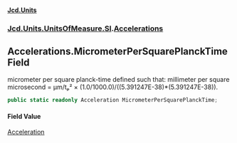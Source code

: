#### [Jcd.Units](index 'index')
### [Jcd.Units.UnitsOfMeasure.SI](Jcd.Units.UnitsOfMeasure.SI 'Jcd.Units.UnitsOfMeasure.SI').[Accelerations](Accelerations 'Jcd.Units.UnitsOfMeasure.SI.Accelerations')

## Accelerations.MicrometerPerSquarePlanckTime Field

micrometer per square planck-time defined such that: millimeter per square microsecond = μm/tₚ² ×
(1.0/1000.0)/((5.391247E-38)*(5.391247E-38)).

```csharp
public static readonly Acceleration MicrometerPerSquarePlanckTime;
```

#### Field Value
[Acceleration](Acceleration 'Jcd.Units.UnitTypes.Acceleration')